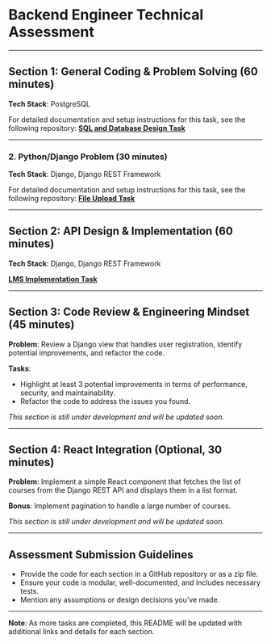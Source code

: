# Backend Engineer Technical Assessment

---
## Section 1: General Coding & Problem Solving (60 minutes)

**Tech Stack**: PostgreSQL

For detailed documentation and setup instructions for this task, see the following repository:
[**SQL and Database Design Task**](https://github.com/ehapsamy0/lumofy/blob/main/lms_database_task/README.md)

---

### 2. Python/Django Problem (30 minutes)


**Tech Stack**: Django, Django REST Framework

For detailed documentation and setup instructions for this task, see the following repository:
[**File Upload Task**](https://github.com/ehapsamy0/lumofy/blob/main/lumofy_task/README.md)

---

## Section 2: API Design & Implementation (60 minutes)

**Tech Stack**: Django, Django REST Framework

[**LMS Implementation Task**](https://github.com/ehapsamy0/lumofy/blob/main/lumofy_lms/README.md)

---

## Section 3: Code Review & Engineering Mindset (45 minutes)

**Problem**: Review a Django view that handles user registration, identify potential improvements, and refactor the code.

**Tasks**:
- Highlight at least 3 potential improvements in terms of performance, security, and maintainability.
- Refactor the code to address the issues you found.

*This section is still under development and will be updated soon.*

---

## Section 4: React Integration (Optional, 30 minutes)

**Problem**: Implement a simple React component that fetches the list of courses from the Django REST API and displays them in a list format.

**Bonus**: Implement pagination to handle a large number of courses.

*This section is still under development and will be updated soon.*

---

## Assessment Submission Guidelines

- Provide the code for each section in a GitHub repository or as a zip file.
- Ensure your code is modular, well-documented, and includes necessary tests.
- Mention any assumptions or design decisions you’ve made.
  
---

**Note**: As more tasks are completed, this README will be updated with additional links and details for each section.


